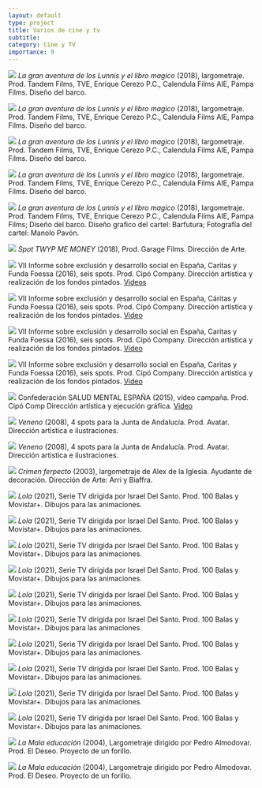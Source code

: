 ```yaml
---
layout: default
type: project
title: Varios de cine y tv
subtitle:
category: Cine y TV
importance: 9
---
```

![](41.jpg)
*La gran aventura de los Lunnis y el libro magico* (2018), largometraje. Prod. Tandem Films, TVE, Enrique Cerezo P.C., Calendula Films AIE, Pampa Films. Diseño del barco.

![](42.jpg)
*La gran aventura de los Lunnis y el libro magico* (2018), largometraje. Prod. Tandem Films, TVE, Enrique Cerezo P.C., Calendula Films AIE, Pampa Films. Diseño del barco.

![](43.jpg)
*La gran aventura de los Lunnis y el libro magico* (2018), largometraje. Prod. Tandem Films, TVE, Enrique Cerezo P.C., Calendula Films AIE, Pampa Films. Diseño del barco.

![](44.jpg)
*La gran aventura de los Lunnis y el libro magico* (2018), largometraje. Prod. Tandem Films, TVE, Enrique Cerezo P.C., Calendula Films AIE, Pampa Films. Diseño del barco.

![](45.jpg)
*La gran aventura de los Lunnis y el libro magico* (2018), largometraje. Prod. Tandem Films, TVE, Enrique Cerezo P.C., Calendula Films AIE, Pampa Films; Diseño del barco. Diseño grafico del cartel: Barfutura; Fotografía del cartel: Manolo Pavón.

![](40.jpg)
*Spot TWYP ME MONEY* (2018), Prod. Garage Films. Dirección de Arte.

![](32.jpg)
VII Informe sobre exclusión y desarrollo social en España, Caritas y Funda
Foessa (2016), seis spots. Prod. Cipó Company. Dirección artística y realización de los fondos pintados.
[Videos](https://www.youtube.com/channel/UCZ7PynCkyqbWPFZrMquXTxA)

![](33.jpg)
VII Informe sobre exclusión y desarrollo social en España, Cáritas y Funda
Foessa (2016), seis spots. Prod. Cipó Company. Dirección artística y realización de los fondos pintados.
[Video](https://www.youtube.com/watch?v=EDvGWKzlWoI)

![](34.jpg)
VII Informe sobre exclusión y desarrollo social en España, Caritas y Funda
Foessa (2016), seis spots. Prod. Cipó Company. Dirección artística y realización de los fondos pintados.
[Video](https://www.youtube.com/watch?v=K_S6vgT4kiQ)

![](35.jpg)
VII Informe sobre exclusión y desarrollo social en España, Caritas y Funda
Foessa (2016), seis spots. Prod. Cipó Company. Dirección artística y realización de los fondos pintados.
[Video](https://www.youtube.com/watch?v=W1CtJVmo1dQ)

![](39.jpg)
Confederación SALUD MENTAL ESPAÑA (2015), vídeo campaña. Prod. Cipó Comp Dirección artística y ejecución gráfica.
[Video](https://www.youtube.com/watch?v=WlClkgB8Xmg)

![](01.jpg)
*Veneno* (2008), 4 spots para la Junta de Andalucía. Prod. Avatar. Dirección artistica e ilustraciones.

![](02.jpg)
*Veneno* (2008), 4 spots para la Junta de Andalucía. Prod. Avatar. Dirección artistica e ilustraciones.

![](03.jpg)
*Crimen ferpecto* (2003), largometraje de Alex de la Iglesia. Ayudante de decoración. Dirección de Arte: Arri y Biaffra.

![](04.jpg)
*Lola* (2021), Serie TV dirigida por Israel Del Santo. Prod. 100 Balas y Movistar+. Dibujos para las animaciones.

![](05.jpg)
*Lola* (2021), Serie TV dirigida por Israel Del Santo. Prod. 100 Balas y Movistar+. Dibujos para las animaciones.

![](06.jpg)
*Lola* (2021), Serie TV dirigida por Israel Del Santo. Prod. 100 Balas y Movistar+. Dibujos para las animaciones.

![](07.jpg)
*Lola* (2021), Serie TV dirigida por Israel Del Santo. Prod. 100 Balas y Movistar+. Dibujos para las animaciones.

![](08.jpg)
*Lola* (2021), Serie TV dirigida por Israel Del Santo. Prod. 100 Balas y Movistar+. Dibujos para las animaciones.

![](09.jpg)
*Lola* (2021), Serie TV dirigida por Israel Del Santo. Prod. 100 Balas y Movistar+. Dibujos para las animaciones.

![](10.jpg)
*Lola* (2021), Serie TV dirigida por Israel Del Santo. Prod. 100 Balas y Movistar+. Dibujos para las animaciones.

![](11.jpg)
*Lola* (2021), Serie TV dirigida por Israel Del Santo. Prod. 100 Balas y Movistar+. Dibujos para las animaciones.

![](12.jpg)
*Lola* (2021), Serie TV dirigida por Israel Del Santo. Prod. 100 Balas y Movistar+. Dibujos para las animaciones.

![](13.jpg)
*Lola* (2021), Serie TV dirigida por Israel Del Santo. Prod. 100 Balas y Movistar+. Dibujos para las animaciones.

![](15.jpg)
*La Mala educación* (2004), Largometraje dirigido por Pedro Almodovar. Prod. El Deseo. Proyecto de un forillo.

![](16.jpg)
*La Mala educación* (2004), Largometraje dirigido por Pedro Almodovar. Prod. El Deseo. Proyecto de un forillo.
